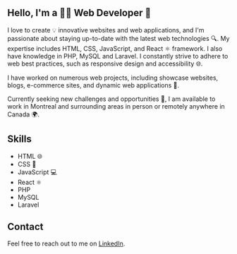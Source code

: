 ## Hello, I'm a 👨‍💻 Web Developer 👋

I love to create 💡 innovative websites and web applications, and I'm passionate about staying up-to-date with the latest web technologies 🔍. My expertise includes HTML, CSS, JavaScript, and React ⚛️ framework. I also have knowledge in PHP, MySQL and Laravel. I constantly strive to adhere to web best practices, such as responsive design and accessibility 🌐.

I have worked on numerous web projects, including showcase websites, blogs, e-commerce sites, and dynamic web applications 💼.

Currently seeking new challenges and opportunities 💪, I am available to work in Montreal and surrounding areas in person or remotely anywhere in Canada 🌍.

## Skills

-   HTML 🌐
-   CSS 🎨
-   JavaScript 💻
-   React ⚛️
-   PHP 
-   MySQL
-   Laravel

## Contact

Feel free to reach out to me on [LinkedIn](https://www.linkedin.com/in/daouda-camara-bf/).